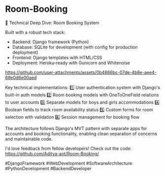 # Room-Booking

🔧 Technical Deep Dive: Room Booking System

Built with a robust tech stack:
- Backend: Django framework (Python)
- Database: SQLite for development (with config for production deployment)
- Frontend: Django templates with HTML/CSS
- Deployment: Heroku-ready with Gunicorn and Whitenoise


https://github.com/user-attachments/assets/0b4866bc-07de-4b8e-aee4-69e0d6e00aed


Key technical implementations:
1️⃣ User authentication system with Django's built-in auth models
2️⃣ Room booking models with OneToOneField relations to user accounts
3️⃣ Separate models for boys and girls accommodations
4️⃣ Boolean fields to track room availability status
5️⃣ Custom forms for room selection with validation
6️⃣ Session management for booking flow

The architecture follows Django's MVT pattern with separate apps for accounts and booking functionality, enabling clean separation of concerns and maintainable code.

I'd love feedback from fellow developers! Check out the code: https://github.com/Aditya-aot/Room-Booking/

#DjangoFramework #WebDevelopment #SoftwareArchitecture #PythonDevelopment #BackendDeveloper
